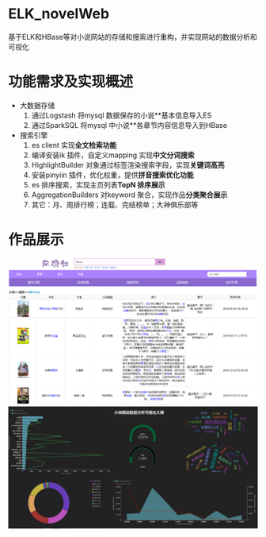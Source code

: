 # ELK_novelWeb
基于ELK和HBase等对小说网站的存储和搜索进行重构，并实现网站的数据分析和可视化


# 功能需求及实现概述
- 大数据存储
  1. 通过Logstash 将mysql 数据保存的小说**基本信息导入ES
  2. 通过SparkSQL 将mysql 中小说**各章节内容信息导入到HBase
- 搜索引擎
  1. es client 实现**全文检索功能**
  2. 编译安装ik 插件，自定义mapping 实现**中文分词搜索**
  3. HighlightBuilder 对象通过标签渲染搜索字段，实现**关键词高亮**
  4. 安装pinyiin 插件，优化权重，提供**拼音搜索优化功能**
  5. es 排序搜索，实现主页列表**TopN 排序展示**
  6. AggregationBuilders 对keyword 聚合，实现作品**分类聚合展示**
  7. 其它：月、周排行榜；连载、完结榜单；大神俱乐部等

# 作品展示

![搜索模块](search.png)
![数据分析及可视化](dataVisual.png)

